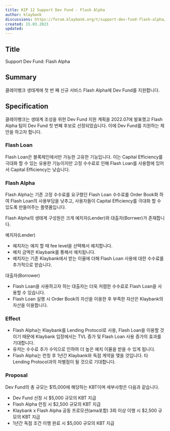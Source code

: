 ```yaml
---
title: KIP 12 Support Dev Fund - Flash Alpha
author: klaybank
discussions: https://forum.klaybank.org/t/support-dev-fund-flash-alpha/41
created: 15.03.2023
updated: 
---
```


## Title

Support Dev Fund: Flash Alpha

## Summary

클레이뱅크 생태계에 첫 번 째 신규 서비스 Flash Alpha에 Dev Fund를 지원합니다.

## Specification

클레이뱅크는 생태계 조성을 위한 Dev Fund 지원 계획을 2022.07에 발표했고 Flash Alpha 팀이 Dev Fund 첫 번째 후보로 선정되었습니다. 이에 Dev Fund를 지원하는 제안을 하고자 합니다.

### Flash Loan

Flash Loan은 블록체인에서만 가능한 고유한 기능입니다. 이는 Capital Efficiency를 극대화 할 수 있는 유용한 기능이지만 고정 수수료로 인해 Flash Loan를 사용함에 있어서 Capital Efficiency는 낮습니다.

### Flash Alpha

Flash Alpha는 기존 고정 수수료를 요구했던 Flash Loan 수수료를 Order Book화 하여 Flash Loan의 사용부담을 낮추고, 사용자들이 Capital Efficiency를 극대화 할 수 있도록 만들어주는 플랫폼입니다.

Flash Alpha의 생태계 구성원은 크게 예치자(Lender)와 대출자(Borrwer)가 존재합니다.

예치자(Lender)
- 예치자는 예치 할 때 fee level을 선택해서 예치합니다.
- 예치 금액은 Klaybank를 통해서 예치됩니다.
- 예치자는 기존 Klaybank에서 받는 이율에 더해 Flash Loan 사용에 대한 수수료를 추가적으로 받습니다.

대출자(Borrower)
- Flash Loan을 사용하고자 하는 대출자는 더욱 저렴한 수수료로 Flash Loan을 사용할 수 있습니다.
- Flash Loan 실행 시 Order Book의 자산을 이용한 후 부족한 자산은 Klaybank의 자산을 이용합니다.

### Effect

- Flash Alpha는 Klaybank를 Lending Protocol로 사용, Flash Loan을 이용할 것이기 때문에 Klaybank 입장에서는 TVL 증가 및 Flash Loan 사용 증가의 효과를 기대합니다.
- 유저는 수수료 추가 수익으로 인하여 더 높은 예치 이율을 받을 수 있게 됩니다.
- Flash Alpha는 런칭 후 1년간 Klaybank와 독점 계약을 맺을 것입니다. 타 Lending Protocol과의 차별점이 될 것으로 기대합니다.

### Proposal

Dev Fund의 총 규모는 $15,000에 해당하는 KBT이며 세부사항은 다음과 같습니다.
- Dev Fund 선정 시 $5,000 규모의 KBT 지급
- Flash Alpha 런칭 시 $2,500 규모의 KBT 지급
- Klaybank x Flash Alpha 공동 프로모션(ama포함) 3회 이상 이행 시 $2,500 규모의 KBT 지급
- 1년간 독점 조건 이행 완료 시 $5,000 규모의 KBT 지급